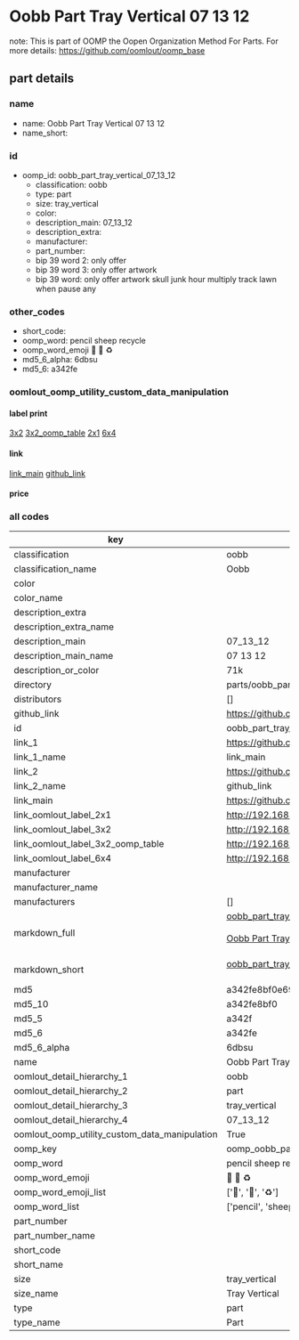 # Oobb Part Tray Vertical 07 13 12  

note: This is part of OOMP the Oopen Organization Method For Parts. For more details: https://github.com/oomlout/oomp_base

##  part details





### name
* name: Oobb Part Tray Vertical 07 13 12
* name_short: 
### id
* oomp_id: oobb_part_tray_vertical_07_13_12
  * classification: oobb
  * type: part
  * size: tray_vertical
  * color: 
  * description_main: 07_13_12
  * description_extra: 
  * manufacturer: 
  * part_number: 
  * bip 39 word 2: only offer
  * bip 39 word 3: only offer artwork
  * bip 39 word: only offer artwork skull junk hour multiply track lawn when pause any

### other_codes
* short_code: 
* oomp_word: pencil sheep recycle
* oomp_word_emoji :pencil: :sheep: :recycle:
* md5_6_alpha: 6dbsu
* md5_6: a342fe






### oomlout_oomp_utility_custom_data_manipulation
#### label print
[3x2](http://192.168.1.245:1112/?label=oomp%206dbsu)
[3x2_oomp_table](http://192.168.1.107:1112/?label=oomp%206dbsu)
[2x1](http://192.168.1.242:1112/?label=oomp%206dbsu)
[6x4](http://192.168.1.55:1112/?label=oomp%206dbsu)    

#### link

[link_main](https://github.com/oomlout/oomlout_oomp_current_version_messy/tree/main/parts/oobb_part_tray_vertical_07_13_12) [github_link](https://github.com/oomlout/oomlout_oomp_part_src/tree/main/parts/oobb_part_tray_vertical_07_13_12)                             

#### price







### all codes 
| key | value |  
| --- | --- |  
| classification | oobb |  
| classification_name | Oobb |  
| color |  |  
| color_name |  |  
| description_extra |  |  
| description_extra_name |  |  
| description_main | 07_13_12 |  
| description_main_name | 07 13 12 |  
| description_or_color | 71k |  
| directory | parts/oobb_part_tray_vertical_07_13_12 |  
| distributors | [] |  
| github_link | https://github.com/oomlout/oomlout_oomp_part_src/tree/main/parts/oobb_part_tray_vertical_07_13_12 |  
| id | oobb_part_tray_vertical_07_13_12 |  
| link_1 | https://github.com/oomlout/oomlout_oomp_current_version_messy/tree/main/parts/oobb_part_tray_vertical_07_13_12 |  
| link_1_name | link_main |  
| link_2 | https://github.com/oomlout/oomlout_oomp_part_src/tree/main/parts/oobb_part_tray_vertical_07_13_12 |  
| link_2_name | github_link |  
| link_main | https://github.com/oomlout/oomlout_oomp_current_version_messy/tree/main/parts/oobb_part_tray_vertical_07_13_12 |  
| link_oomlout_label_2x1 | http://192.168.1.242:1112/?label=oomp%206dbsu |  
| link_oomlout_label_3x2 | http://192.168.1.245:1112/?label=oomp%206dbsu |  
| link_oomlout_label_3x2_oomp_table | http://192.168.1.107:1112/?label=oomp%206dbsu |  
| link_oomlout_label_6x4 | http://192.168.1.55:1112/?label=oomp%206dbsu |  
| manufacturer |  |  
| manufacturer_name |  |  
| manufacturers | [] |  
| markdown_full | [oobb_part_tray_vertical_07_13_12](https://github.com/oomlout/oomlout_oomp_current_version_messy/tree/main/parts/oobb_part_tray_vertical_07_13_12)<br>[](https://github.com/oomlout/oomlout_oomp_current_version_messy/tree/main/parts/oobb_part_tray_vertical_07_13_12)<br>[Oobb Part Tray Vertical 07 13 12](https://github.com/oomlout/oomlout_oomp_current_version_messy/tree/main/parts/oobb_part_tray_vertical_07_13_12)<br><br> |  
| markdown_short | [oobb_part_tray_vertical_07_13_12](https://github.com/oomlout/oomlout_oomp_current_version_messy/tree/main/parts/oobb_part_tray_vertical_07_13_12)<br><br> |  
| md5 | a342fe8bf0e6922db93cacac1a665cd8 |  
| md5_10 | a342fe8bf0 |  
| md5_5 | a342f |  
| md5_6 | a342fe |  
| md5_6_alpha | 6dbsu |  
| name | Oobb Part Tray Vertical 07 13 12 |  
| oomlout_detail_hierarchy_1 | oobb |  
| oomlout_detail_hierarchy_2 | part |  
| oomlout_detail_hierarchy_3 | tray_vertical |  
| oomlout_detail_hierarchy_4 | 07_13_12 |  
| oomlout_oomp_utility_custom_data_manipulation | True |  
| oomp_key | oomp_oobb_part_tray_vertical_07_13_12 |  
| oomp_word | pencil sheep recycle |  
| oomp_word_emoji | :pencil: :sheep: :recycle: |  
| oomp_word_emoji_list | [':pencil:', ':sheep:', ':recycle:'] |  
| oomp_word_list | ['pencil', 'sheep', 'recycle'] |  
| part_number |  |  
| part_number_name |  |  
| short_code |  |  
| short_name |  |  
| size | tray_vertical |  
| size_name | Tray Vertical |  
| type | part |  
| type_name | Part |  
